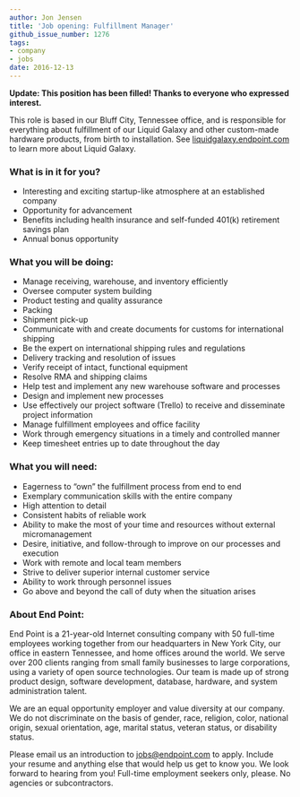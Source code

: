 ```yaml
---
author: Jon Jensen
title: 'Job opening: Fulfillment Manager'
github_issue_number: 1276
tags:
- company
- jobs
date: 2016-12-13
---
```


**Update: This position has been filled! Thanks to everyone who expressed interest.**

This role is based in our Bluff City, Tennessee office, and is responsible for everything about fulfillment of our Liquid Galaxy and other custom-made hardware products, from birth to installation. See [liquidgalaxy.endpoint.com](https://liquidgalaxy.endpoint.com/) to learn more about Liquid Galaxy.

### What is in it for you?

- Interesting and exciting startup-like atmosphere at an established company
- Opportunity for advancement
- Benefits including health insurance and self-funded 401(k) retirement savings plan
- Annual bonus opportunity

### What you will be doing:

- Manage receiving, warehouse, and inventory efficiently
- Oversee computer system building
- Product testing and quality assurance
- Packing
- Shipment pick-up
- Communicate with and create documents for customs for international shipping
- Be the expert on international shipping rules and regulations
- Delivery tracking and resolution of issues
- Verify receipt of intact, functional equipment
- Resolve RMA and shipping claims
- Help test and implement any new warehouse software and processes
- Design and implement new processes
- Use effectively our project software (Trello) to receive and disseminate project information
- Manage fulfillment employees and office facility
- Work through emergency situations in a timely and controlled manner
- Keep timesheet entries up to date throughout the day

### What you will need:

- Eagerness to “own” the fulfillment process from end to end
- Exemplary communication skills with the entire company
- High attention to detail
- Consistent habits of reliable work
- Ability to make the most of your time and resources without external micromanagement
- Desire, initiative, and follow-through to improve on our processes and execution
- Work with remote and local team members
- Strive to deliver superior internal customer service
- Ability to work through personnel issues
- Go above and beyond the call of duty when the situation arises

### About End Point:

End Point is a 21-year-old Internet consulting company with 50 full-time employees working together from our headquarters in New York City, our office in eastern Tennessee, and home offices around the world. We serve over 200 clients ranging from small family businesses to large corporations, using a variety of open source technologies. Our team is made up of strong product design, software development, database, hardware, and system administration talent.

We are an equal opportunity employer and value diversity at our company. We do not discriminate on the basis of gender, race, religion, color, national origin, sexual orientation, age, marital status, veteran status, or disability status.

Please email us an introduction to [jobs@endpoint.com](mailto:jobs@endpoint.com) to apply. Include your resume and anything else that would help us get to know you. We look forward to hearing from you! Full-time employment seekers only, please. No agencies or subcontractors.
